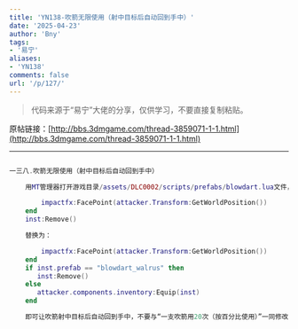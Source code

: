 ```yaml
---
title: 'YN138-吹箭无限使用（射中目标后自动回到手中）'
date: '2025-04-23'
author: 'Bny'
tags:
- '易宁'
aliases:
- 'YN138'
comments: false
url: '/p/127/'
---
```


> 代码来源于“易宁”大佬的分享，仅供学习，不要直接复制粘贴。

原帖链接：[http://bbs.3dmgame.com/thread-3859071-1-1.html](http://bbs.3dmgame.com/thread-3859071-1-1.html)

---

```lua  

一三八.吹箭无限使用（射中目标后自动回到手中）

	用MT管理器打开游戏目录/assets/DLC0002/scripts/prefabs/blowdart.lua文件，将下列内容：

		impactfx:FacePoint(attacker.Transform:GetWorldPosition())
	end
	inst:Remove()

	替换为：

		impactfx:FacePoint(attacker.Transform:GetWorldPosition())
	end
	if inst.prefab == "blowdart_walrus" then
	   inst:Remove()
	else
	   attacker.components.inventory:Equip(inst)
	end

	即可让吹箭射中目标后自动回到手中，不要与“一支吹箭用20次（按百分比使用）”一同修改

```  

